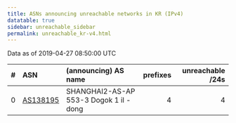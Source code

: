 ```yaml
---
title: ASNs announcing unreachable networks in KR (IPv4)
datatable: true
sidebar: unreachable_sidebar
permalink: unreachable_kr-v4.html
---
```


Data as of 2019-04-27 08:50:00 UTC


<div class="datatable-begin"></div>

|   # | ASN                                      | (announcing) AS name                   |   prefixes |   unreachable /24s |
|----:|:-----------------------------------------|:---------------------------------------|-----------:|-------------------:|
|   0 | [AS138195](unreachable_AS138195-v4.html) | SHANGHAI2-AS-AP 553-3 Dogok 1 il -dong |          4 |                  4 |

<div class="datatable-end"></div>